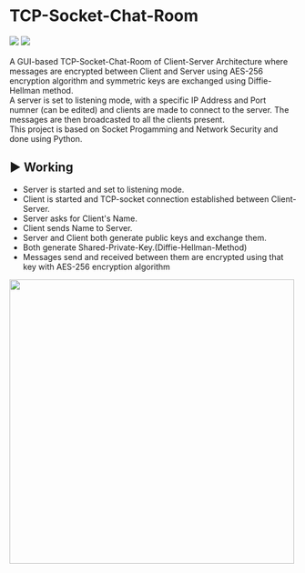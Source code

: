 # TCP-Socket-Chat-Room
![](https://img.shields.io/apm/l/vim-mode?style=plastic)
![](https://img.shields.io/pypi/pyversions/Django?style=plastic)
<br><br> A GUI-based TCP-Socket-Chat-Room of Client-Server Architecture where messages are encrypted between Client and Server using AES-256 encryption algorithm and symmetric keys are exchanged using Diffie-Hellman method.<br>
A server is set to listening mode, with a specific IP Address and Port numner (can be edited) and clients are made to connect to the server. The messages are then broadcasted to all the clients present.<br>
This project is based on Socket Progamming and Network Security and done using Python.

## ► Working
<ul>
  <li>Server is started and set to listening mode.</li>
  <li>Client is started and TCP-socket connection established between Client-Server.</li> 
  <li>Server asks for Client's Name.</li>
  <li>Client sends Name to Server.</li>
  <li>Server and Client both generate public keys and exchange them.</li>
  <li>Both generate Shared-Private-Key.(Diffie-Hellman-Method)</li>
  <li>Messages send and received between them are encrypted using that key with AES-256 encryption algorithm</li>
 </ul>
<img align="center" src=https://github.com/DebRC/TCP-Socket-Chat-Room/blob/master/Samples/principle.png height=500px>
<!-- ## ► Client Interface. It handles multiple clients using threading.
![](client_demo.gif)
### ◘ Working Example with Server
![](working_demo.gif) -->
